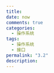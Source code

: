 ```yaml
---
title: 
date: now
comments: true
categories:
  - 操作系统
tags:
  - 操作系统
  - 接口
permalink: "3.2"
description: 
---
```

